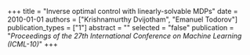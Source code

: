 +++
title = "Inverse optimal control with linearly-solvable MDPs"
date = 2010-01-01
authors = ["Krishnamurthy Dvijotham", "Emanuel Todorov"]
publication_types = ["1"]
abstract = ""
selected = "false"
publication = "*Proceedings of the 27th International Conference on Machine Learning (ICML-10)*"
+++

